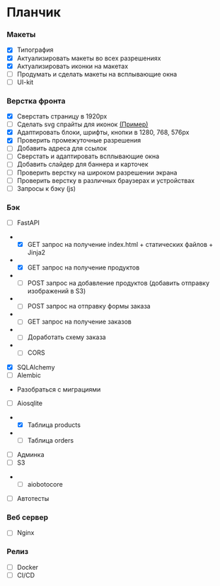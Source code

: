 # Планчик
### Макеты
- [x] Типография
- [x] Актуализировать макеты во всех разрешениях
- [x] Актуализировать иконки на макетах
- [ ] Продумать и сделать макеты на всплывающие окна
- [ ] UI-kit
### Верстка фронта
- [x] Сверстать страницу в 1920px
- [ ] Сделать svg спрайты для иконок [(Пример)](https://doka.guide/html/svg-sprite/)
- [x] Адаптировать блоки, шрифты, кнопки в 1280, 768, 576px
- [x] Проверить промежуточные разрешения
- [ ] Добавить адреса для ссылок
- [ ] Сверстать и адаптировать всплывающие окна
- [ ] Добавить слайдер для баннера и карточек
- [ ] Проверить верстку на широком разрешении экрана
- [ ] Проверить верстку в различных браузерах и устройствах
- [ ] Запросы к бэку (js)
### Бэк
- [ ] FastAPI
- - [x] GET запрос на получение index.html + статических файлов + Jinja2
- - [x] GET запрос на получение продуктов
- - [ ] POST запрос на добавление продуктов (добавить отправку изображений в S3)
- - [ ] POST запрос на отправку формы заказа
- - [ ] GET запрос на получение заказов
- - [ ] Доработать схему заказа
- - [ ] CORS
- [x] SQLAlchemy
- [ ] Alembic
- Разобраться с миграциями
- [ ] Aiosqlite
- - [x] Таблица products
- - [ ] Таблица orders
- [ ] Админка
- [ ] S3
- - [ ] aiobotocore
- [ ] Автотесты
### Веб сервер
- [ ] Nginx
### Релиз
- [ ] Docker
- [ ] CI/CD